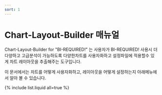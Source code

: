 ```yaml
---
sort: 1
---
```


# Chart-Layout-Builder 매뉴얼

Chart-Layout-Builder for "BI-REQUIRED!" 는  사용자가  BI-REQUIRED! 사용시 더 다양하고 고급분석이 가능하도록 다양한차트를 사용자화하고 설정파일에 적용할수 있게 차트 레이아웃을 추출해주는 도구입니다.

이 문서에서는 차트를 어떻게 사용자화하고, 레이아웃을 어떻게 설정하는지 아래메뉴에서 알아 볼 수 있습니다. 

{% include list.liquid all=true %}

